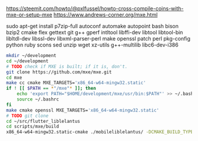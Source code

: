 https://steemit.com/howto/@pxlfussel/howto-cross-compile-coins-with-mxe-or-setup-mxe
https://www.andrews-corner.org/mxe.html

sudo apt-get install p7zip-full autoconf automake autopoint bash bison bzip2 cmake flex gettext git g++ gperf intltool libffi-dev libtool libtool-bin libltdl-dev libssl-dev libxml-parser-perl make openssl patch perl pkg-config python ruby scons sed unzip wget xz-utils g++-multilib libc6-dev-i386

```bash
mkdir ~/development
cd ~/development
# TODO check if MXE is built; if it is, don't.
git clone https://github.com/mxe/mxe.git
cd mxe
make cc cmake MXE_TARGETS='x86_64-w64-mingw32.static'
if ! [[ $PATH == *"/mxe"* ]]; then
	echo 'export PATH="$HOME/development/mxe/usr/bin:$PATH"' >> ~/.bashrc 
	source ~/.bashrc
fi
make cmake openssl MXE_TARGETS='x86_64-w64-mingw32.static'
# TODO git clone
cd ~/src/flutter_liblelantus
cd scripts/mxe/build
x86_64-w64-mingw32.static-cmake ./mobileliblelantus/ -DCMAKE_BUILD_TYPE=RelWithDebInfo
```
